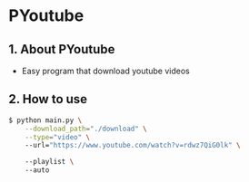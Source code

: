 # PYoutube

## 1. About PYoutube
 - Easy program that download youtube videos
 
## 2. How to use

```bash
$ python main.py \
    --download_path="./download" \
    --type="video" \ 
    --url="https://www.youtube.com/watch?v=rdwz7QiG0lk" \ 

    --playlist \ 
    --auto
```
